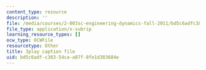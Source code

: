 ```yaml
---
content_type: resource
description: ''
file: /media/courses/2-003sc-engineering-dynamics-fall-2011/bd5c6adfc38354caa87f8fe1d383684e_tm51lwadMOc.vtt
file_type: application/x-subrip
learning_resource_types: []
ocw_type: OCWFile
resourcetype: Other
title: 3play caption file
uid: bd5c6adf-c383-54ca-a87f-8fe1d383684e
---
```

